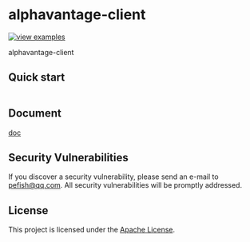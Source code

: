 # alphavantage-client

[![view examples](https://img.shields.io/badge/learn%20by-examples-0C8EC5.svg?style=for-the-badge&logo=go)](https://github.com/pefish/alphavantage-client)

alphavantage-client

## Quick start

```go

```

## Document

[doc](https://godoc.org/github.com/pefish/alphavantage-client)

## Security Vulnerabilities

If you discover a security vulnerability, please send an e-mail to [pefish@qq.com](mailto:pefish@qq.com). All security vulnerabilities will be promptly addressed.

## License

This project is licensed under the [Apache License](LICENSE).
